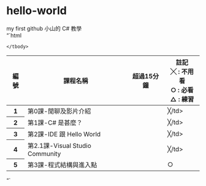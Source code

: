 # hello-world
my first github
小山的 C# 教學		
“`html
<table>
	<thead>
		<tr>
			<th>編號</th>	
			<th>課程名稱</th>
			<th>超過15分鐘</th>	
			<th>註記<br />
			╳ : 不用看<br />
			○ : 必看<br />
			△ : 練習<br /></th>
		</tr>
	</thead>
	<tbody>
		<tr> 
			<th>1</th> 
			<td> 第0課-閒聊及影片介紹</td> 
			<td></td> 
			<td>╳/td> 
		</tr>
                <tr> 
			<th>2</th> 
			<td>第1課-C# 是甚麼？</td> 
			<td></td> 
			<td>╳/td> 
		</tr>
        	<tr> 
			<th>3</th> 
			<td>第2課-IDE 跟 Hello World</td> 
			<td></td> 
			<td>╳/td> 
		</tr>
        	<tr> 
			<th>4</th> 
			<td>第2.1課-Visual Studio Community</td> 
			<td></td> 
			<td>╳/td> 
		</tr>
        	<tr> 
			<th>5</th> 
			<td>第3課-程式結構與進入點</td> 
			<td></td> 
			<td>○</td> 
		</tr>
        	
	</tbody>
</table>
“`
